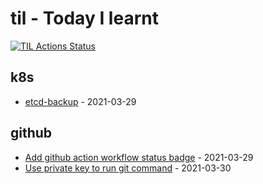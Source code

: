 # til - Today I learnt

[![TIL Actions Status](https://github.com/JackySo-MYOB/til/workflows/Build-README/badge.svg)](https://github.com/JackySo-MYOB/til/actions)

<!-- index starts -->
## k8s

* [etcd-backup](https://github.com/JackySo-MYOB/til/blob/main/k8s/etcd-backup-v1.md) - 2021-03-29

## github

* [Add github action workflow status badge](https://github.com/JackySo-MYOB/til/blob/main/github/action-badge.md) - 2021-03-29
* [Use private key to run git command](https://github.com/JackySo-MYOB/til/blob/main/github/private-key.md) - 2021-03-30
<!-- index ends -->
